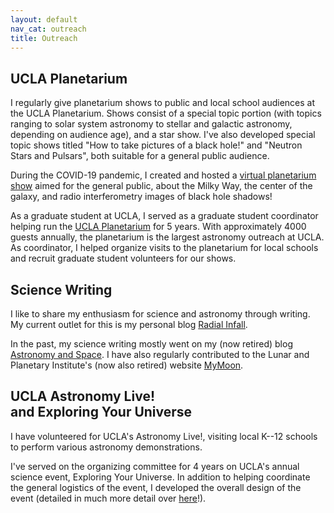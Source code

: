 ```yaml
---
layout: default
nav_cat: outreach
title: Outreach
---
```


## UCLA Planetarium

I regularly give planetarium shows to public and local school audiences at the UCLA Planetarium. Shows consist of a special topic portion (with topics ranging to solar system astronomy to stellar and galactic astronomy, depending on audience age), and a star show. I've also developed special topic shows titled "How to take pictures of a black hole!" and "Neutron Stars and Pulsars", both suitable for a general public audience.

During the COVID-19 pandemic, I created and hosted a [virtual planetarium show](https://www.youtube.com/watch?v=OaNcHjhigVA) aimed for the general public, about the Milky Way, the center of the galaxy, and radio interferometry images of black hole shadows!

As a graduate student at UCLA, I served as a graduate student coordinator helping run the [UCLA Planetarium](http://astro.ucla.edu/planetarium/) for 5 years. With approximately 4000 guests annually, the planetarium is the largest astronomy outreach at UCLA. As coordinator, I helped organize visits to the planetarium for local schools and recruit graduate student volunteers for our shows.

## Science Writing

I like to share my enthusiasm for science and astronomy through writing. My current outlet for this is my personal blog [Radial Infall](http://radialinfall.com).

In the past, my science writing mostly went on my (now retired) blog [Astronomy and Space](http://astronomyandspace.net). I have also regularly contributed to the Lunar and Planetary Institute's (now also retired) website [MyMoon](https://www.lpi.usra.edu/features/myMoon/index.shtml).

## UCLA Astronomy Live!<br>and Exploring Your Universe

I have volunteered for UCLA's Astronomy Live!, visiting local K--12 schools to perform various astronomy demonstrations.

I've served on the organizing committee for 4 years on UCLA's annual science event, Exploring Your Universe. In addition to helping coordinate the general logistics of the event, I developed the overall design of the event (detailed in much more detail over [here](/art/graphic-design/EYU/)!).